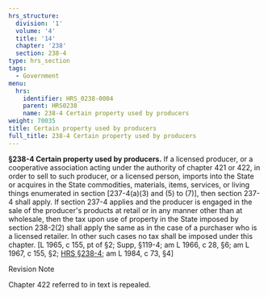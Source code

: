 ```yaml
---
hrs_structure:
  division: '1'
  volume: '4'
  title: '14'
  chapter: '238'
  section: 238-4
type: hrs_section
tags:
  - Government
menu:
  hrs:
    identifier: HRS_0238-0004
    parent: HRS0238
    name: 238-4 Certain property used by producers
weight: 70035
title: Certain property used by producers
full_title: 238-4 Certain property used by producers
---
```

**§238-4 Certain property used by producers.** If a licensed producer, or a cooperative association acting under the authority of chapter 421 or 422, in order to sell to such producer, or a licensed person, imports into the State or acquires in the State commodities, materials, items, services, or living things enumerated in section [237-4(a)(3) and (5) to (7)], then section 237-4 shall apply. If section 237-4 applies and the producer is engaged in the sale of the producer's products at retail or in any manner other than at wholesale, then the tax upon use of property in the State imposed by section 238-2(2) shall apply the same as in the case of a purchaser who is a licensed retailer. In other such cases no tax shall be imposed under this chapter. [L 1965, c 155, pt of §2; Supp, §119-4; am L 1966, c 28, §6; am L 1967, c 155, §2; [HRS §238-4](/title-14/chapter-238/section-238-4/); am L 1984, c 73, §4]

Revision Note

Chapter 422 referred to in text is repealed.
